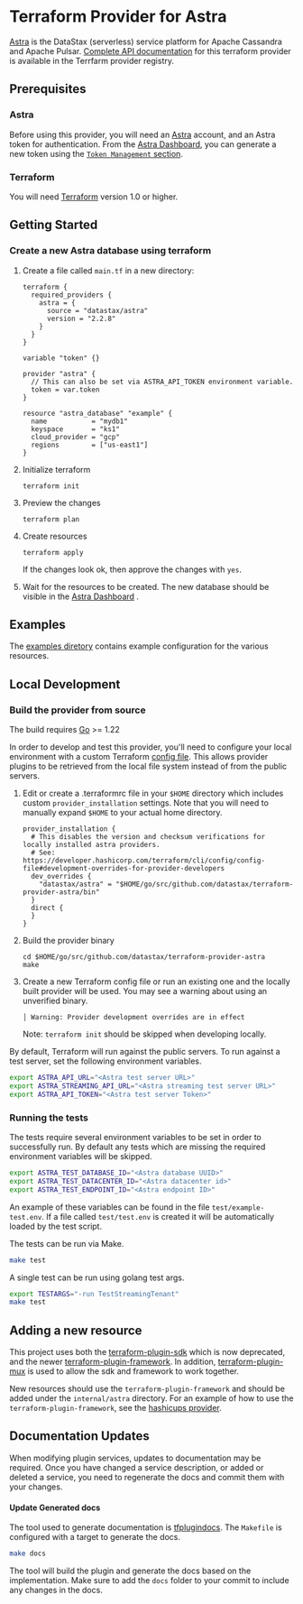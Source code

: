 # Terraform Provider for Astra

[Astra](https://astra.datastax.com/) is the DataStax (serverless) service platform for Apache Cassandra and Apache Pulsar.
[Complete API documentation](https://registry.terraform.io/providers/datastax/astra/latest/docs) for this terraform provider is
available in the Terrfarm provider registry.

## Prerequisites

### Astra

Before using this provider, you will need an [Astra](https://astra.datastax.com/) account, and an Astra token for authentication.
From the [Astra Dashboard](https://astra.datastax.com), you can generate a new token using the
[`Token Management` section](https://docs.datastax.com/en/astra-serverless/docs/getting-started/gs-grant-user-access.html#_generate_an_application_token).

### Terraform

You will need [Terraform](https://www.terraform.io/) version 1.0 or higher.

## Getting Started

### Create a new Astra database using terraform

1. Create a file called `main.tf` in a new directory:

    ```hcl
    terraform {
      required_providers {
        astra = {
          source = "datastax/astra"
          version = "2.2.8"
        }
      }
    }

    variable "token" {}

    provider "astra" {
      // This can also be set via ASTRA_API_TOKEN environment variable.
      token = var.token
    }

    resource "astra_database" "example" {
      name           = "mydb1"
      keyspace       = "ks1"
      cloud_provider = "gcp"
      regions        = ["us-east1"]
    }
    ```

2. Initialize terraform

       terraform init

3. Preview the changes

       terraform plan

4. Create resources

       terraform apply

   If the changes look ok, then approve the changes with `yes`.

5. Wait for the resources to be created.  The new database should be visible
   in the [Astra Dashboard](https://astra.datastax.com/) .

## Examples

The [examples diretory](./examples) contains example configuration for the various resources.

## Local Development

### Build the provider from source

The build requires [Go](https://golang.org/doc/install) >= 1.22

In order to develop and test this provider, you'll need to configure your local environment
with a custom Terraform [config file](https://developer.hashicorp.com/terraform/cli/config/config-file).
This allows provider plugins to be retrieved from the local file system instead of from the
public servers.

1. Edit or create a .terraformrc file in your `$HOME` directory which includes custom
   `provider_installation` settings.  Note that you will need to manually
   expand `$HOME` to your actual home directory.

       provider_installation {
         # This disables the version and checksum verifications for locally installed astra providers.
         # See: https://developer.hashicorp.com/terraform/cli/config/config-file#development-overrides-for-provider-developers
         dev_overrides {
           "datastax/astra" = "$HOME/go/src/github.com/datastax/terraform-provider-astra/bin"
         }
         direct {
         }
       }

2. Build the provider binary

       cd $HOME/go/src/github.com/datastax/terraform-provider-astra
       make

3. Create a new Terraform config file or run an existing one and the locally built
   provider will be used.  You may see a warning about using an unverified binary.

       │ Warning: Provider development overrides are in effect

   Note: `terraform init` should be skipped when developing locally.


By default, Terraform will run against the public servers.  To run against a test server,
set the following environment variables.

```sh
export ASTRA_API_URL="<Astra test server URL>"
export ASTRA_STREAMING_API_URL="<Astra streaming test server URL>"
export ASTRA_API_TOKEN="<Astra test server Token>"
```

### Running the tests

The tests require several environment variables to be set in order to successfully
run.  By default any tests which are missing the required environment variables
will be skipped.

```sh
export ASTRA_TEST_DATABASE_ID="<Astra database UUID>"
export ASTRA_TEST_DATACENTER_ID="<Astra datacenter id>"
export ASTRA_TEST_ENDPOINT_ID="<Astra endpoint ID>"
```

An example of these variables can be found in the file `test/example-test.env`.  If a
file called `test/test.env` is created it will be automatically loaded by the test script.

The tests can be run via Make.

```sh
make test
```

A single test can be run using golang test args.

```sh
export TESTARGS="-run TestStreamingTenant"
make test
```

## Adding a new resource

This project uses both the [terraform-plugin-sdk](https://github.com/hashicorp/terraform-plugin-sdk) which is now deprecated, and the
newer [terraform-plugin-framework](https://github.com/hashicorp/terraform-plugin-framework).  In addition,
[terraform-plugin-mux](https://github.com/hashicorp/terraform-plugin-mux/) is used to allow the sdk and framework to work together.

New resources should use the `terraform-plugin-framework` and should be added under the `internal/astra` directory.
For an example of how to use the `terraform-plugin-framework`, see the [hashicups provider](https://github.com/hashicorp/terraform-provider-hashicups-pf).

## Documentation Updates

When modifying plugin services, updates to documentation may be required. Once you have changed a service description,
or added or deleted a service, you need to regenerate the docs and commit them with your changes.

#### Update Generated docs

The tool used to generate documentation is [tfplugindocs](https://github.com/hashicorp/terraform-plugin-docs). The `Makefile` is configured
with a target to generate the docs.

```sh
make docs
```

The tool will build the plugin and generate the docs based on the implementation. Make sure to add the `docs` folder to your commit to include any changes in the docs.
